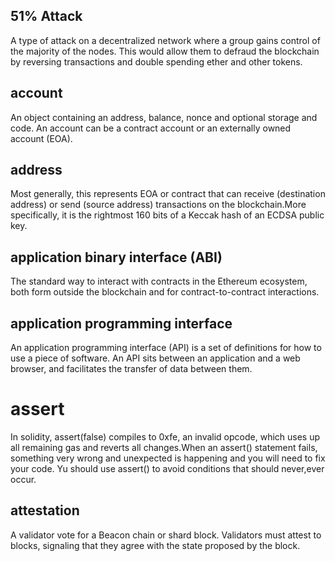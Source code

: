 ## 51% Attack

A type of attack on a decentralized network where a group gains control of the majority of the nodes. This would allow them to defraud the blockchain by reversing transactions and double spending ether and other tokens.

## account 

An object containing an address, balance, nonce and optional storage and code. An account can be a contract account or an externally owned account (EOA).

## address

Most generally, this represents EOA or contract that can receive (destination address) or send (source address) transactions on the blockchain.More specifically, it is the rightmost 160 bits of a Keccak hash of an ECDSA public key. 

## application binary interface (ABI)

The standard way to interact with contracts in the Ethereum ecosystem, both form outside the blockchain and for contract-to-contract interactions.

## application programming interface

An application programming interface (API) is a set of definitions for how to use a piece of software. An API sits between an application and a web browser, and facilitates the transfer of data between them.

# assert

In solidity, assert(false) compiles to 0xfe, an invalid opcode, which uses up all remaining gas and reverts all changes.When an assert() statement fails, something very wrong and unexpected is happening and you will need to fix your code. Yu should use assert() to avoid conditions that should never,ever occur.

## attestation

A validator vote for a Beacon chain or shard block. Validators must attest to blocks, signaling that they agree with the state proposed by the block.

